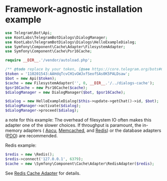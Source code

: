 # Framework-agnostic installation example

```php
use Telegram\Bot\Api;
use KootLabs\TelegramBotDialogs\DialogManager;
use KootLabs\TelegramBotDialogs\Dialogs\HelloExampleDialog;
use Symfony\Component\Cache\Adapter\FilesystemAdapter;
use Symfony\Component\Cache\Psr16Cache;

require __DIR__.'/vendor/autoload.php';

/** @todo replace by your token, {@see https://core.telegram.org/bots#6-botfather} */ 
$token = '110201543:AAHdqTcvCH1vGWJxfSeofSAs0K5PALDsaw';
$bot = new Api($token);
$cache = new FilesystemAdapter('', 0, __DIR__.'/../dialogs-cache');
$psr16Cache = new Psr16Cache($cache);
$dialogManager = new DialogManager($bot, $psr16Cache);

$dialog = new HelloExampleDialog($this->update->getChat()->id, $bot);
$dialogManager->activate($dialog);
$dialogManager->proceed($dialog);
```

a note for this example: The overhead of filesystem IO often makes this adapter one of the slower choices.
If throughput is paramount, the in-memory adapters (
[Apcu](https://symfony.com/doc/current/components/cache/adapters/apcu_adapter.html#apcu-adapter),
[Memcached](https://symfony.com/doc/current/components/cache/adapters/memcached_adapter.html#memcached-adapter), and
[Redis](https://symfony.com/doc/current/components/cache/adapters/redis_adapter.html#redis-adapter)) or the database adapters
([PDO](https://symfony.com/doc/current/components/cache/adapters/pdo_doctrine_dbal_adapter.html#pdo-doctrine-adapter)) are recommended.

Redis example:
```php
$redis = new \Redis();
$redis->connect('127.0.0.1', 6379);
$cache = new \Symfony\Component\Cache\Adapter\RedisAdapter($redis);
```
See [Redis Cache Adapter](https://symfony.com/doc/current/components/cache/adapters/redis_adapter.html#redis-adapter) for details.
